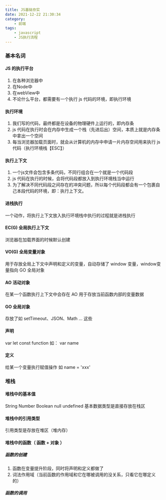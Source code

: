 ```yaml
---
title: JS基础夯实
date: 2021-12-22 21:30:34
category:
    - 前端
tags:
    - javascript
    - JS执行流程
---
```


### 基本名词
#### JS 的执行平台
1. 在各种浏览器中
2. 在Node中
3. 在webView中
4. 不论什么平台，都需要有一个执行 js 代码的环境，即执行环境
#### 执行环境
1. 我们写的代码，最终都是在设备的物理硬件上运行的，即内存条
2. js 代码在执行时会在内存中生成一个栈（先进后出）空间，本质上就是内存条中拿出一个空间
3. 每当浏览器加载页面时，就会从计算机的内存中申请一片内存空间用来执行 js 代码（执行环境栈【ESC】）
#### 执行上下文
1. 一个js文件会包含多条代码，不同行组合在一个就是一个代码段
2. js 代码在执行的时候，会将代码段都放入到执行环境栈当中运行
3. 为了解决不同代码段之间存在的冲突问题，所以每个代码段都会有一个包裹自己本段代码的环境，即：执行上下文。
#### 进栈执行
一个动作，将执行上下文放入执行环境栈中执行的过程就是进栈执行
#### EC(G) 全局执行上下文
浏览器在加载界面的时候默认创建
#### VO(G) 全局变量对象
用于存放全局上下文中声明和定义的变量，自动存储了 window 变量，window变量指向 GO 全局对象
#### AO 活动对象
在某一个函数执行上下文中会存在 AO 用于存放当前函数内部的变量数据
#### GO 全局对象
存放了如 setTimeout、JSON、Math ... 这些
#### 声明
var let const function 如： var name
#### 定义
给某一个变量执行赋值操作 如 name = 'xxx'

### 堆栈
#### 堆栈中的基本值
String Number Boolean null undefined
基本数据类型是直接存放在栈区

#### 堆栈中的引用类型
引用类型是存放在堆区（堆内存）

#### 堆栈中的函数（ 函数 + 对象 ）
##### 函数的创建
1. 函数在变量提升阶段，同时将声明和定义都做了
2. 词法作用域（当前函数的作用域和它在哪被调用的没关系，只看它在哪定义的）

##### 函数的调用

